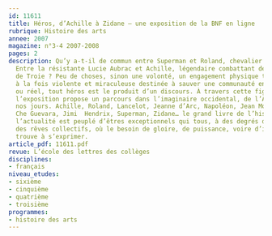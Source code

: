 ```yaml
---
id: 11611
title: Héros, d’Achille à Zidane – une exposition de la BNF en ligne
rubrique: Histoire des arts
annee: 2007
magazine: n°3-4 2007-2008
pages: 2
description: Qu’y a-t-il de commun entre Superman et Roland, chevalier du Moyen Âge ?
  Entre la résistante Lucie Aubrac et Achille, légendaire combattant de la guerre
  de Troie ? Peu de choses, sinon une volonté, un engagement physique total, une action
  à la fois violente et miraculeuse destinée à sauver une communauté en péril. Fictif
  ou réel, tout héros est le produit d’un discours. À travers cette figure du héros,
  l’exposition propose un parcours dans l’imaginaire occidental, de l’Antiquité à
  nos jours. Achille, Roland, Lancelot, Jeanne d’Arc, Napoléon, Jean Moulin, de Gaulle,
  Che Guevara, Jimi  Hendrix, Superman, Zidane… le grand livre de l’histoire et de
  l’actualité est peuplé d’êtres exceptionnels qui tous, à des degrés divers, incarnent
  des rêves collectifs, où le besoin de gloire, de puissance, voire d’immortalité,
  trouve à s’exprimer.
article_pdf: 11611.pdf
revue: L’école des lettres des collèges
disciplines:
- français
niveau_etudes:
- sixième
- cinquième
- quatrième
- troisième
programmes:
- histoire des arts
---
```

